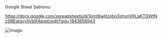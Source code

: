 Google Sheet Şablonu:

https://docs.google.com/spreadsheets/d/1pmt9wHzobq3phxnVKLaKTDWtNzSREqtgvyhVblFAbm0/edit?gid=1843656943


![image](https://github.com/user-attachments/assets/1f229bdb-fe5b-4a8e-8d28-6aa11f66d3f6)

